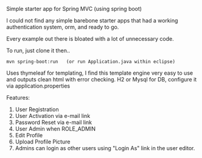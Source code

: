 Simple starter app for Spring MVC (using spring boot)

I could not find any simple barebone starter apps that had a working authentication system, orm, and ready to go. 

Every example out there is bloated with a lot of unnecessary code.

To run, just clone it then..

    mvn spring-boot:run   (or run Application.java within eclipse)



Uses thymeleaf for templating, I find this template engine very easy to use and outputs clean html with error checking.
H2 or Mysql for DB, configure it via application.properties


Features:
1. User Registration
2. User Activation via e-mail link
3. Password Reset via e-mail link
4. User Admin when ROLE_ADMIN
5. Edit Profile
6. Upload Profile Picture
7. Admins can login as other users using "Login As" link in the user editor.
